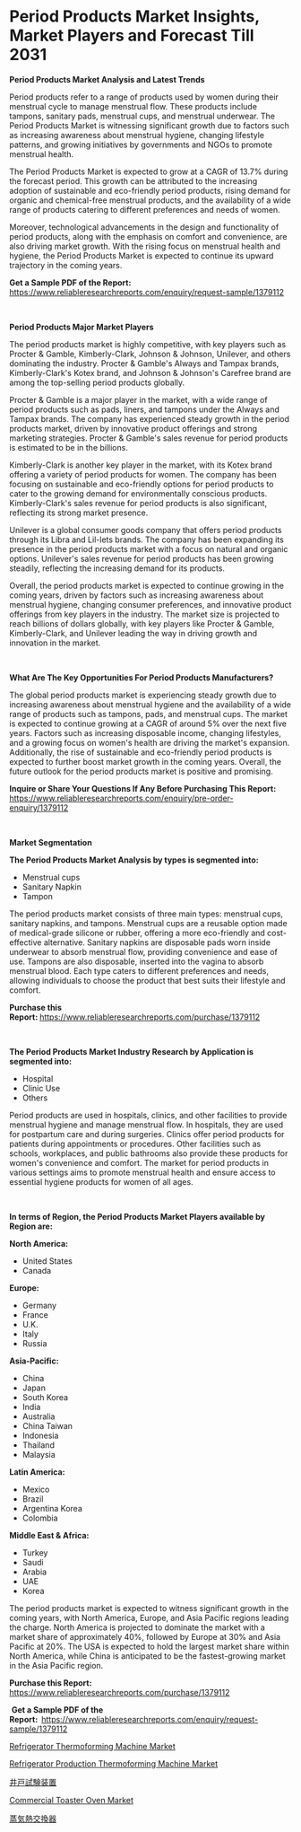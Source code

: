 <p><h1>Period Products Market Insights, Market Players and Forecast Till 2031</h1></p><p><strong>Period Products Market Analysis and Latest Trends</strong></p>
<p><p>Period products refer to a range of products used by women during their menstrual cycle to manage menstrual flow. These products include tampons, sanitary pads, menstrual cups, and menstrual underwear. The Period Products Market is witnessing significant growth due to factors such as increasing awareness about menstrual hygiene, changing lifestyle patterns, and growing initiatives by governments and NGOs to promote menstrual health.</p><p>The Period Products Market is expected to grow at a CAGR of 13.7% during the forecast period. This growth can be attributed to the increasing adoption of sustainable and eco-friendly period products, rising demand for organic and chemical-free menstrual products, and the availability of a wide range of products catering to different preferences and needs of women.</p><p>Moreover, technological advancements in the design and functionality of period products, along with the emphasis on comfort and convenience, are also driving market growth. With the rising focus on menstrual health and hygiene, the Period Products Market is expected to continue its upward trajectory in the coming years.</p></p>
<p><strong>Get a Sample PDF of the Report:&nbsp;</strong> <a href="https://www.reliableresearchreports.com/enquiry/request-sample/1379112">https://www.reliableresearchreports.com/enquiry/request-sample/1379112</a></p>
<p>&nbsp;</p>
<p><strong>Period Products Major Market Players</strong></p>
<p><p>The period products market is highly competitive, with key players such as Procter & Gamble, Kimberly-Clark, Johnson & Johnson, Unilever, and others dominating the industry. Procter & Gamble's Always and Tampax brands, Kimberly-Clark's Kotex brand, and Johnson & Johnson's Carefree brand are among the top-selling period products globally.</p><p>Procter & Gamble is a major player in the market, with a wide range of period products such as pads, liners, and tampons under the Always and Tampax brands. The company has experienced steady growth in the period products market, driven by innovative product offerings and strong marketing strategies. Procter & Gamble's sales revenue for period products is estimated to be in the billions.</p><p>Kimberly-Clark is another key player in the market, with its Kotex brand offering a variety of period products for women. The company has been focusing on sustainable and eco-friendly options for period products to cater to the growing demand for environmentally conscious products. Kimberly-Clark's sales revenue for period products is also significant, reflecting its strong market presence.</p><p>Unilever is a global consumer goods company that offers period products through its Libra and Lil-lets brands. The company has been expanding its presence in the period products market with a focus on natural and organic options. Unilever's sales revenue for period products has been growing steadily, reflecting the increasing demand for its products.</p><p>Overall, the period products market is expected to continue growing in the coming years, driven by factors such as increasing awareness about menstrual hygiene, changing consumer preferences, and innovative product offerings from key players in the industry. The market size is projected to reach billions of dollars globally, with key players like Procter & Gamble, Kimberly-Clark, and Unilever leading the way in driving growth and innovation in the market.</p></p>
<p>&nbsp;</p>
<p><strong>What Are The Key Opportunities For Period Products Manufacturers?</strong></p>
<p><p>The global period products market is experiencing steady growth due to increasing awareness about menstrual hygiene and the availability of a wide range of products such as tampons, pads, and menstrual cups. The market is expected to continue growing at a CAGR of around 5% over the next five years. Factors such as increasing disposable income, changing lifestyles, and a growing focus on women's health are driving the market's expansion. Additionally, the rise of sustainable and eco-friendly period products is expected to further boost market growth in the coming years. Overall, the future outlook for the period products market is positive and promising.</p></p>
<p><strong>Inquire or Share Your Questions If Any Before Purchasing This Report:</strong> <a href="https://www.reliableresearchreports.com/enquiry/pre-order-enquiry/1379112">https://www.reliableresearchreports.com/enquiry/pre-order-enquiry/1379112</a></p>
<p>&nbsp;</p>
<p><strong>Market Segmentation</strong></p>
<p><strong>The Period Products Market Analysis by types is segmented into:</strong></p>
<p><ul><li>Menstrual cups</li><li>Sanitary Napkin</li><li>Tampon</li></ul></p>
<p><p>The period products market consists of three main types: menstrual cups, sanitary napkins, and tampons. Menstrual cups are a reusable option made of medical-grade silicone or rubber, offering a more eco-friendly and cost-effective alternative. Sanitary napkins are disposable pads worn inside underwear to absorb menstrual flow, providing convenience and ease of use. Tampons are also disposable, inserted into the vagina to absorb menstrual blood. Each type caters to different preferences and needs, allowing individuals to choose the product that best suits their lifestyle and comfort.</p></p>
<p><strong>Purchase this Report:&nbsp;</strong><a href="https://www.reliableresearchreports.com/purchase/1379112">https://www.reliableresearchreports.com/purchase/1379112</a></p>
<p>&nbsp;</p>
<p><strong>The Period Products Market Industry Research by Application is segmented into:</strong></p>
<p><ul><li>Hospital</li><li>Clinic Use</li><li>Others</li></ul></p>
<p><p>Period products are used in hospitals, clinics, and other facilities to provide menstrual hygiene and manage menstrual flow. In hospitals, they are used for postpartum care and during surgeries. Clinics offer period products for patients during appointments or procedures. Other facilities such as schools, workplaces, and public bathrooms also provide these products for women's convenience and comfort. The market for period products in various settings aims to promote menstrual health and ensure access to essential hygiene products for women of all ages.</p></p>
<p>&nbsp;</p>
<p><strong>In terms of Region, the Period Products Market Players available by Region are:</strong></p>
<p>
    <p> <strong> North America: </strong>
        <ul>
            <li>United States</li>
            <li>Canada</li>
        </ul>
        </p> 
    <p> <strong> Europe: </strong>
        <ul>
            <li>Germany</li>
            <li>France</li>
            <li>U.K.</li>
            <li>Italy</li>
            <li>Russia</li>
        </ul>
        </p> 
    <p> <strong> Asia-Pacific: </strong>
        <ul>
            <li>China</li>
            <li>Japan</li>
            <li>South Korea</li>
            <li>India</li>
            <li>Australia</li>
            <li>China Taiwan</li>
            <li>Indonesia</li>
            <li>Thailand</li>
            <li>Malaysia</li>
        </ul>
        </p> 
    <p> <strong> Latin America: </strong>
        <ul>
            <li>Mexico</li>
            <li>Brazil</li>
            <li>Argentina Korea</li>
            <li>Colombia</li>
        </ul>
        </p> 
    <p> <strong> Middle East & Africa: </strong>
        <ul>
            <li>Turkey</li>
            <li>Saudi</li>
            <li>Arabia</li>
            <li>UAE</li>
            <li>Korea</li>
        </ul>
    </p>
    </p>
<p><p>The period products market is expected to witness significant growth in the coming years, with North America, Europe, and Asia Pacific regions leading the charge. North America is projected to dominate the market with a market share of approximately 40%, followed by Europe at 30% and Asia Pacific at 20%. The USA is expected to hold the largest market share within North America, while China is anticipated to be the fastest-growing market in the Asia Pacific region.</p></p>
<p><strong>Purchase this Report: </strong><a href="https://www.reliableresearchreports.com/purchase/1379112">https://www.reliableresearchreports.com/purchase/1379112</a></p>
<p>&nbsp;<strong>Get a Sample PDF of the Report:&nbsp;&nbsp;</strong><a href="https://www.reliableresearchreports.com/enquiry/request-sample/1379112">https://www.reliableresearchreports.com/enquiry/request-sample/1379112</a></p>
<p><strong></strong></p>
<p><p><a href="https://issuu.com/reportprime-2/docs/refrigerator-thermoforming-machine-market-size-203">Refrigerator Thermoforming Machine Market</a></p><p><a href="https://issuu.com/reportprime-2/docs/refrigerator-production-thermoforming-machine-mark">Refrigerator Production Thermoforming Machine Market</a></p><p><a href="https://github.com/oafhukehf4709715/Market-Research-Report-List-1/blob/main/80783643072.md">井戸試験装置</a></p><p><a href="https://github.com/jj19131/Market-Research-Report-List-1/blob/main/commercial-toaster-oven-market.md">Commercial Toaster Oven Market</a></p><p><a href="https://github.com/dzy793153605/Market-Research-Report-List-1/blob/main/97036143073.md">蒸気熱交換器</a></p></p>